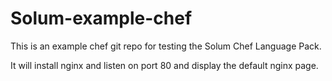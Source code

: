 Solum-example-chef
==================

This is an example chef git repo for testing the Solum Chef Language Pack.

It will install nginx and listen on port 80 and display the default nginx page.
